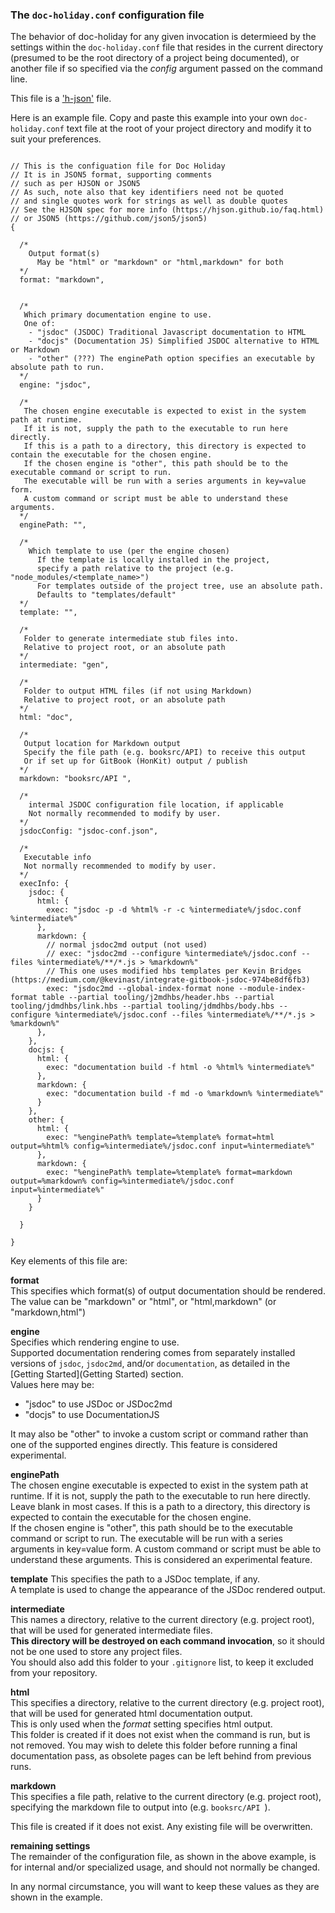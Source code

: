 
### The `doc-holiday.conf` configuration file

The behavior of doc-holiday for any given invocation is determieed
by the settings within the `doc-holiday.conf` file that resides in the 
current directory (presumed to be the root directory of a project being 
documented), or another file if so specified via the _config_ argument passed on the command line.

This file is a ['h-json'](https://hjson.github.io) file.

Here is an example file.  Copy and paste this example into your own `doc-holiday.conf`
text file at the root of your project directory and modify it to suit your preferences.
```json5

// This is the configuation file for Doc Holiday
// It is in JSON5 format, supporting comments
// such as per HJSON or JSON5
// As such, note also that key identifiers need not be quoted
// and single quotes work for strings as well as double quotes
// See the HJSON spec for more info (https://hjson.github.io/faq.html)
// or JSON5 (https://github.com/json5/json5)
{

  /*
    Output format(s)
      May be "html" or "markdown" or "html,markdown" for both
  */
  format: "markdown",


  /*
   Which primary documentation engine to use.
   One of:
    - "jsdoc" (JSDOC) Traditional Javascript documentation to HTML
    - "docjs" (Documentation JS) Simplified JSDOC alternative to HTML or Markdown
    - "other" (???) The enginePath option specifies an executable by absolute path to run.
  */
  engine: "jsdoc",

  /*
   The chosen engine executable is expected to exist in the system path at runtime.
   If it is not, supply the path to the executable to run here directly.
   If this is a path to a directory, this directory is expected to contain the executable for the chosen engine.
   If the chosen engine is "other", this path should be to the executable command or script to run.
   The executable will be run with a series arguments in key=value form.
   A custom command or script must be able to understand these arguments.
  */
  enginePath: "",

  /*
    Which template to use (per the engine chosen)
      If the template is locally installed in the project,
      specify a path relative to the project (e.g. "node_modules/<template_name>")
      For templates outside of the project tree, use an absolute path.
      Defaults to "templates/default"
  */
  template: "",

  /*
   Folder to generate intermediate stub files into.
   Relative to project root, or an absolute path
  */
  intermediate: "gen",

  /*
   Folder to output HTML files (if not using Markdown)
   Relative to project root, or an absolute path
  */
  html: "doc",

  /*
   Output location for Markdown output
   Specify the file path (e.g. booksrc/API) to receive this output
   Or if set up for GitBook (HonKit) output / publish
  */
  markdown: "booksrc/API ",

  /*
    intermal JSDOC configuration file location, if applicable
    Not normally recommended to modify by user.
  */
  jsdocConfig: "jsdoc-conf.json",

  /*
   Executable info
   Not normally recommended to modify by user.
  */
  execInfo: {
    jsdoc: {
      html: {
        exec: "jsdoc -p -d %html% -r -c %intermediate%/jsdoc.conf %intermediate%"
      },
      markdown: {
        // normal jsdoc2md output (not used)
        // exec: "jsdoc2md --configure %intermediate%/jsdoc.conf --files %intermediate%/**/*.js > %markdown%"
        // This one uses modified hbs templates per Kevin Bridges (https://medium.com/@kevinast/integrate-gitbook-jsdoc-974be8df6fb3) 
        exec: "jsdoc2md --global-index-format none --module-index-format table --partial tooling/j2mdhbs/header.hbs --partial tooling/jdmdhbs/link.hbs --partial tooling/jdmdhbs/body.hbs --configure %intermediate%/jsdoc.conf --files %intermediate%/**/*.js > %markdown%"
      },
    },
    docjs: {
      html: {
        exec: "documentation build -f html -o %html% %intermediate%"
      },
      markdown: {
        exec: "documentation build -f md -o %markdown% %intermediate%"
      }
    },
    other: {
      html: {
        exec: "%enginePath% template=%template% format=html output=%html% config=%intermediate%/jsdoc.conf input=%intermediate%"
      },
      markdown: {
        exec: "%enginePath% template=%template% format=markdown output=%markdown% config=%intermediate%/jsdoc.conf input=%intermediate%"
      }
    }

  }

}
```
Key elements of this file are:

__format__  
This specifies which format(s) of output documentation should be rendered.  
The value can be "markdown" or "html", or "html,markdown" (or "markdown,html")

__engine__  
Specifies which rendering engine to use.  
Supported documentation rendering comes from separately installed
versions of `jsdoc`, `jsdoc2md`, and/or `documentation`, as detailed
in the [Getting Started](Getting Started) section.  
Values here may be:
- "jsdoc" to use JSDoc or JSDoc2md
- "docjs" to use DocumentationJS

It may also be "other" to invoke a custom script or command rather than
one of the supported engines directly.  This feature is considered experimental.

__enginePath__  
The chosen engine executable is expected to exist in the system path at runtime.
If it is not, supply the path to the executable to run here directly.
Leave blank in most cases.
If this is a path to a directory, this directory is expected to contain the executable for the chosen engine.   
If the chosen engine is "other", this path should be to the executable command or script to run.
The executable will be run with a series arguments in key=value form.
A custom command or script must be able to understand these arguments.
This is considered an experimental feature.

__template__
This specifies the path to a JSDoc template, if any.  
A template is used to change the appearance of the JSDoc rendered
output.

__intermediate__  
This names a directory, relative to the current directory (e.g. project root),
that will be used for generated intermediate files.   
__This directory will be destroyed on each command invocation__, so 
it should not be one used to store any project files.  
You should also add this folder to your `.gitignore` list, to keep it excluded
from your repository.

__html__  
This specifies a directory, relative to the current directory (e.g. project root),
that will be used for generated html documentation output.  
This is only used when the _format_ setting specifies html output.  
This folder is created if it does not exist when the command is run, but
is not removed.  You may wish to delete this folder before running a final
documentation pass, as obsolete pages can be left behind from previous runs.

__markdown__  
This specifies a file path, relative to the current directory (e.g. project root),
specifying the markdown file to output into (e.g. `booksrc/API `).

This file is created if it does not exist. Any existing file will be
overwritten.

__remaining settings__  
The remainder of the configuration file, as shown in the above example,
is for internal and/or specialized usage, and should not normally be changed.

In any normal circumstance, you will want to keep these values as they are shown
in the example.




